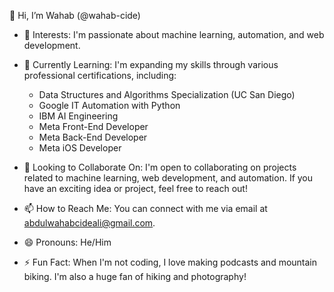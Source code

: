 👋 Hi, I’m Wahab (@wahab-cide)

* 👀 Interests: I'm passionate about machine learning, automation, and web development.
  
* 🌱 Currently Learning: I'm expanding my skills through various professional certifications, including:
    * Data Structures and Algorithms Specialization (UC San Diego)
    * Google IT Automation with Python
    * IBM AI Engineering
    * Meta Front-End Developer
    * Meta Back-End Developer
    * Meta iOS Developer
      
* 💞️ Looking to Collaborate On: I'm open to collaborating on projects related to machine learning, web development, and automation. If you have an exciting idea or project, feel free to reach out!

* 📫 How to Reach Me: You can connect with me via email at abdulwahabcideali@gmail.com.
  
* 😄 Pronouns: He/Him
  
* ⚡ Fun Fact: When I'm not coding, I love making podcasts and mountain biking. I'm also a huge fan of hiking and photography!

